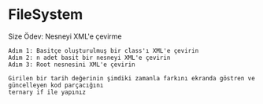 # FileSystem

Size Ödev:
Nesneyi XML'e çevirme

	Adım 1: Basitçe oluşturulmuş bir class'ı XML'e çevirin
	Adım 2: n adet basit bir nesneyi XML'e çevirin
	Adım 3: Root nesnesini XML'e çevirin
	
	Girilen bir tarih değerinin şimdiki zamanla farkını ekranda göstren ve güncelleyen kod parçacığını 
	ternary if ile yapınız
